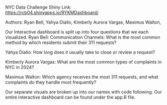 NYC Data Challenge
Shiny Link:
https://rcb04.shinyapps.io/RYKMDashboard/

Authors:
Ryan Bell, Yahya Diallo, Kimberly Aurora Vargas, Maximus Walton,

Our Interactive dashboard is split up into four questions that we each visualized.
Ryan Bell:
Communication Channels: What is the most common method by which residents submit their 311 requests?

Yahya Diallo:
How long does it usually take to close or review a request?

Kimberly Aurora Vargas:
What are the most common types of complaints in NYC in 2024?

Maximus Walton:
Which agency receives the most 311 requests, and what complaints do they handle most frequently?

Our separate visuals are broken up into our names with code following. Our entire interactive dashboard can be found under the app.R file.
